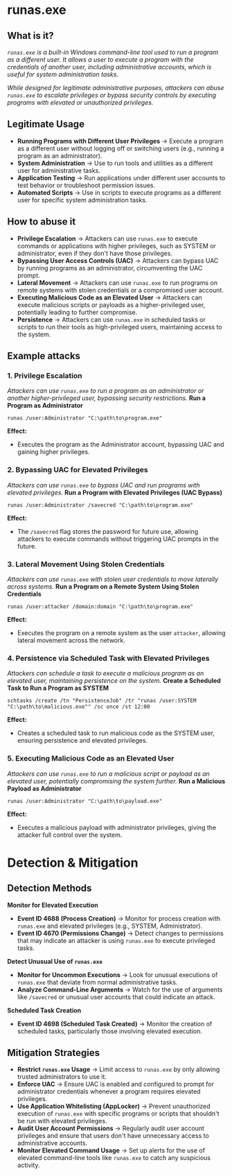# runas.exe
## What is it?
*```runas.exe``` is a built-in Windows command-line tool used to run a program as a different user. It allows a user to execute a program with the credentials of another user, including administrative accounts, which is useful for system administration tasks.*

*While designed for legitimate administrative purposes, attackers can abuse ```runas.exe``` to escalate privileges or bypass security controls by executing programs with elevated or unauthorized privileges.*

## Legitimate Usage
- **Running Programs with Different User Privileges** → Execute a program as a different user without logging off or switching users (e.g., running a program as an administrator).
- **System Administration** → Use to run tools and utilities as a different user for administrative tasks.
- **Application Testing** → Run applications under different user accounts to test behavior or troubleshoot permission issues.
- **Automated Scripts** → Use in scripts to execute programs as a different user for specific system administration tasks.

## How to abuse it
- **Privilege Escalation** → Attackers can use ```runas.exe``` to execute commands or applications with higher privileges, such as SYSTEM or administrator, even if they don't have those privileges.
- **Bypassing User Access Controls (UAC)** → Attackers can bypass UAC by running programs as an administrator, circumventing the UAC prompt.
- **Lateral Movement** → Attackers can use ```runas.exe``` to run programs on remote systems with stolen credentials or a compromised user account.
- **Executing Malicious Code as an Elevated User** → Attackers can execute malicious scripts or payloads as a higher-privileged user, potentially leading to further compromise.
- **Persistence** → Attackers can use ```runas.exe``` in scheduled tasks or scripts to run their tools as high-privileged users, maintaining access to the system.

## Example attacks
### 1. Privilege Escalation
*Attackers can use ```runas.exe``` to run a program as an administrator or another higher-privileged user, bypassing security restrictions.*
**Run a Program as Administrator**

```
runas /user:Administrator "C:\path\to\program.exe"
```

**Effect:**
- Executes the program as the Administrator account, bypassing UAC and gaining higher privileges.

### 2. Bypassing UAC for Elevated Privileges
*Attackers can use ```runas.exe``` to bypass UAC and run programs with elevated privileges.*
**Run a Program with Elevated Privileges (UAC Bypass)**

```
runas /user:Administrator /savecred "C:\path\to\program.exe"
```

**Effect:**
- The `/savecred` flag stores the password for future use, allowing attackers to execute commands without triggering UAC prompts in the future.

### 3. Lateral Movement Using Stolen Credentials
*Attackers can use ```runas.exe``` with stolen user credentials to move laterally across systems.*
**Run a Program on a Remote System Using Stolen Credentials**

```
runas /user:attacker /domain:domain "C:\path\to\program.exe"
```

**Effect:**
- Executes the program on a remote system as the user ```attacker```, allowing lateral movement across the network.

### 4. Persistence via Scheduled Task with Elevated Privileges
*Attackers can schedule a task to execute a malicious program as an elevated user, maintaining persistence on the system.*
**Create a Scheduled Task to Run a Program as SYSTEM**

```
schtasks /create /tn "PersistenceJob" /tr "runas /user:SYSTEM "C:\path\to\malicious.exe"" /sc once /st 12:00
```

**Effect:**
- Creates a scheduled task to run malicious code as the SYSTEM user, ensuring persistence and elevated privileges.

### 5. Executing Malicious Code as an Elevated User
*Attackers can use ```runas.exe``` to run a malicious script or payload as an elevated user, potentially compromising the system further.*
**Run a Malicious Payload as Administrator**

```
runas /user:Administrator "C:\path\to\payload.exe"
```

**Effect:**
- Executes a malicious payload with administrator privileges, giving the attacker full control over the system.

# Detection & Mitigation
## Detection Methods
**Monitor for Elevated Execution**
- **Event ID 4688 (Process Creation)** → Monitor for process creation with ```runas.exe``` and elevated privileges (e.g., SYSTEM, Administrator).
- **Event ID 4670 (Permissions Change)** → Detect changes to permissions that may indicate an attacker is using ```runas.exe``` to execute privileged tasks.

**Detect Unusual Use of ```runas.exe```**
- **Monitor for Uncommon Executions** → Look for unusual executions of ```runas.exe``` that deviate from normal administrative tasks.
- **Analyze Command-Line Arguments** → Watch for the use of arguments like `/savecred` or unusual user accounts that could indicate an attack.

**Scheduled Task Creation**
- **Event ID 4698 (Scheduled Task Created)** → Monitor the creation of scheduled tasks, particularly those involving elevated execution.

## Mitigation Strategies
- **Restrict ```runas.exe``` Usage** → Limit access to ```runas.exe``` by only allowing trusted administrators to use it.
- **Enforce UAC** → Ensure UAC is enabled and configured to prompt for administrator credentials whenever a program requires elevated privileges.
- **Use Application Whitelisting (AppLocker)** → Prevent unauthorized execution of ```runas.exe``` with specific programs or scripts that shouldn't be run with elevated privileges.
- **Audit User Account Permissions** → Regularly audit user account privileges and ensure that users don't have unnecessary access to administrative accounts.
- **Monitor Elevated Command Usage** → Set up alerts for the use of elevated command-line tools like ```runas.exe``` to catch any suspicious activity.
